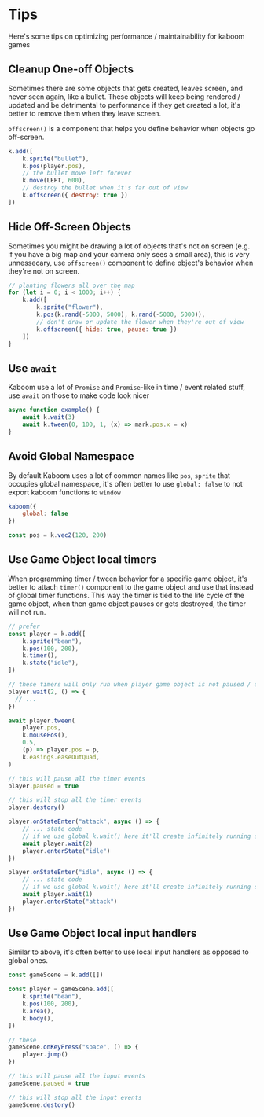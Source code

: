 # Tips

Here's some tips on optimizing performance / maintainability for kaboom games

## Cleanup One-off Objects

Sometimes there are some objects that gets created, leaves screen, and never seen again, like a bullet. These objects will keep being rendered / updated and be detrimental to performance if they get created a lot, it's better to remove them when they leave screen.

`offscreen()` is a component that helps you define behavior when objects go off-screen.

```js
k.add([
    k.sprite("bullet"),
    k.pos(player.pos),
    // the bullet move left forever
    k.move(LEFT, 600),
    // destroy the bullet when it's far out of view
    k.offscreen({ destroy: true })
])
```

## Hide Off-Screen Objects

Sometimes you might be drawing a lot of objects that's not on screen (e.g. if you have a big map and your camera only sees a small area), this is very unnessecary, use `offscreen()` component to define object's behavior when they're not on screen.

```js
// planting flowers all over the map
for (let i = 0; i < 1000; i++) {
    k.add([
        k.sprite("flower"),
        k.pos(k.rand(-5000, 5000), k.rand(-5000, 5000)),
        // don't draw or update the flower when they're out of view
        k.offscreen({ hide: true, pause: true })
    ])
}
```

## Use `await`

Kaboom use a lot of `Promise` and `Promise`-like in time / event related stuff, use `await` on those to make code look nicer

```js
async function example() {
    await k.wait(3)
    await k.tween(0, 100, 1, (x) => mark.pos.x = x)
}
```

## Avoid Global Namespace

By default Kaboom uses a lot of common names like `pos`, `sprite` that occupies global namespace, it's often better to use `global: false` to not export kaboom functions to `window`

```js
kaboom({
    global: false
})

const pos = k.vec2(120, 200)
```

## Use Game Object local timers

When programming timer / tween behavior for a specific game object, it's better to attach `timer()` component to the game object and use that instead of global timer functions. This way the timer is tied to the life cycle of the game object, when then game object pauses or gets destroyed, the timer will not run.

```js
// prefer
const player = k.add([
    k.sprite("bean"),
    k.pos(100, 200),
    k.timer(),
    k.state("idle"),
])

// these timers will only run when player game object is not paused / destroyed
player.wait(2, () => {
  // ...
})

await player.tween(
    player.pos,
    k.mousePos(),
    0.5,
    (p) => player.pos = p,
    k.easings.easeOutQuad,
)

// this will pause all the timer events
player.paused = true

// this will stop all the timer events
player.destory()

player.onStateEnter("attack", async () => {
    // ... state code
    // if we use global k.wait() here it'll create infinitely running state transitions
    await player.wait(2)
    player.enterState("idle")
})

player.onStateEnter("idle", async () => {
    // ... state code
    // if we use global k.wait() here it'll create infinitely running state transitions
    await player.wait(1)
    player.enterState("attack")
})
```

## Use Game Object local input handlers

Similar to above, it's often better to use local input handlers as opposed to global ones.

```js
const gameScene = k.add([])

const player = gameScene.add([
    k.sprite("bean"),
    k.pos(100, 200),
    k.area(),
    k.body(),
])

// these
gameScene.onKeyPress("space", () => {
    player.jump()
})

// this will pause all the input events
gameScene.paused = true

// this will stop all the input events
gameScene.destory()
```
